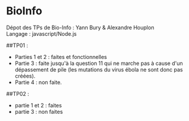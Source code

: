 # BioInfo
Dépot des TPs de Bio-Info : Yann Bury &amp; Alexandre Houplon  
Langage : javascript/Node.js

##TP01 :
  * Parties 1 et 2 : faites et fonctionnelles  
  * Partie 3 : faite jusqu'à la question 11 qui ne marche pas à  cause d'un dépassement de pile (les mutations du virus ébola ne sont donc pas créées).  
  * Partie 4 : non faite.  

##TP02 :
  * partie 1 et 2 : faites
  * partie 3 : non faites
